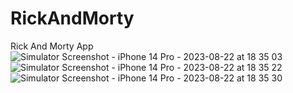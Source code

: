 # RickAndMorty
Rick And Morty App
![Simulator Screenshot - iPhone 14 Pro - 2023-08-22 at 18 35 03](https://github.com/DanilR266/RickAndMorty/assets/84279606/9544aa9f-bc5c-472b-b104-e939c1505224)
![Simulator Screenshot - iPhone 14 Pro - 2023-08-22 at 18 35 22](https://github.com/DanilR266/RickAndMorty/assets/84279606/413594d6-35b7-426b-8535-6a8dbedf3256)
![Simulator Screenshot - iPhone 14 Pro - 2023-08-22 at 18 35 30](https://github.com/DanilR266/RickAndMorty/assets/84279606/b70fd4f5-e346-44e0-bce6-2be04c178355)
